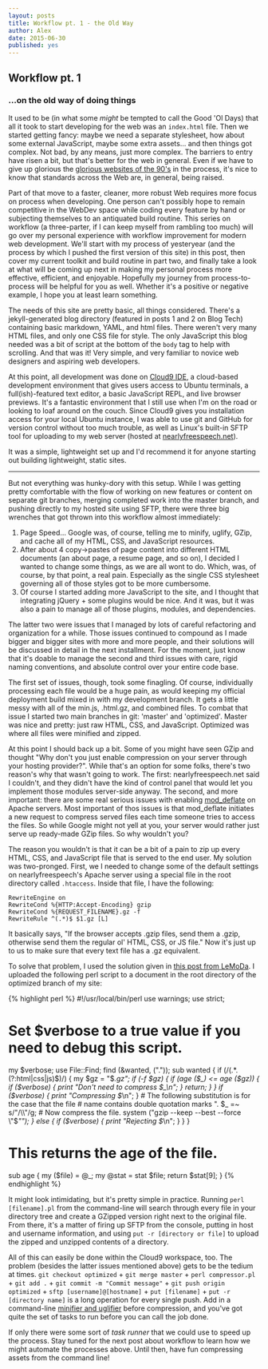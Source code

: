 ```yaml
---
layout: posts
title: Workflow pt. 1 - the Old Way
author: Alex
date: 2015-06-30
published: yes
---
```


## Workflow pt. 1
### ...on the old way of doing things

It used to be (in what some *might* be tempted to call the Good 'Ol Days) that all it took to start developing for the web was an `index.html` file. Then we started getting fancy: maybe we need a separate stylesheet, how about some external JavaScript, maybe some extra assets... and then things got complex. Not bad, by any means, just more complex. The barriers to entry have risen a bit, but that's better for the web in general. Even if we have to give up glorious the [glorious websites of the 90's](http://www.warnerbros.com/archive/spacejam/movie/jam.htm) in the process, it's nice to know that standards across the Web are, in general, being raised.

Part of that move to a faster, cleaner, more robust Web requires more focus on process when developing. One person can't possibly hope to remain competitive in the WebDev space while coding every feature by hand or subjecting themselves to an antiquated build routine. This series on workflow (a three-parter, if I can keep myself from rambling too much) will go over my personal experience with workflow improvement for modern web development. We'll start with my process of yesteryear (and the process by which I pushed the first version of this site) in this post, then cover my current toolkit and build routine in part two, and finally take a look at what will be coming up next in making my personal process more effective, efficient, and enjoyable. Hopefully my journey from process-to-process will be helpful for you as well. Whether it's a positive or negative example, I hope you at least learn something.

The needs of this site are pretty basic, all things considered. There's a jekyll-generated blog directory (featured in posts 1 and 2 on Blog Tech) containing basic markdown, YAML, and html files. There weren't very many HTML files, and only one CSS file for style. The only JavaScript this blog needed was a bit of script at the bottom of the `body` tag to help with scrolling. And that was it! Very simple, and very familiar to novice web designers and aspiring web developers.

At this point, all development was done on [Cloud9 IDE](https://c9.io), a cloud-based development environment that gives users access to Ubuntu terminals, a full(ish)-featured text editor, a basic JavaScript REPL, and live browser previews. It's a fantastic environment that I still use when I'm on the road or looking to loaf around on the couch. Since Cloud9 gives you installation access for your local Ubuntu instance, I was able to use git and GitHub for version control without too much trouble, as well as Linux's built-in SFTP tool for uploading to my web server (hosted at [nearlyfreespeech.net](https://www.nearlyfreespeech.net/)).

It was a simple, lightweight set up and I'd recommend it for anyone starting out building lightweight, static sites.

---

But not everything was hunky-dory with this setup. While I was getting pretty comfortable with the flow of working on new features or content on separate git branches, merging completed work into the master branch, and pushing directly to my hosted site using SFTP, there were three big wrenches that got thrown into this workflow almost immediately:

1. Page Speed... Google was, of course, telling me to minify, uglify, GZip, and cache all of my HTML, CSS, and JavaScript resources.
2. After about 4 copy->pastes of page content into different HTML documents (an about page, a resume page, and so on), I decided I wanted to change some things, as we are all wont to do. Which, was, of course, by that point, a real pain. Especially as the single CSS stylesheet governing all of those styles got to be more cumbersome.
3. Of course I started adding more JavaScript to the site, and I thought that integrating jQuery + some plugins would be nice. And it was, but it was also a pain to manage all of those plugins, modules, and dependencies.

The latter two were issues that I managed by lots of careful refactoring and organization for a while. Those issues continued to compound as I made bigger and bigger sites with more and more people, and their solutions will be discussed in detail in the next installment. For the moment, just know that it's doable to manage the second and third issues with care, rigid naming conventions, and absolute control over your entire code base.

The first set of issues, though, took some finagling. Of course, individually processing each file would be a huge pain, as would keeping my official deployment build mixed in with my development branch. It gets a little messy with all of the min.js, .html.gz, and combined files. To combat that issue I started two main branches in git: 'master' and 'optimized'. Master was nice and pretty: just raw HTML, CSS, and JavaScript. Optimized was where all files were minified and zipped.

At this point I should back up a bit. Some of you might have seen GZip and thought "Why don't you just enable compression on your server through your hosting provider?". While that's an option for some folks, there's two reason's why that wasn't going to work. The first: nearlyfreespeech.net said I couldn't, and they didn't have the kind of control panel that would let you implement those modules server-side anyway. The second, and more important: there are some real serious issues with enabling [mod_deflate](http://httpd.apache.org/docs/2.2/mod/mod_deflate.html) on Apache servers. Most important of thos issues is that mod_deflate initiates a new request to compress served files each time someone tries to access the files. So while Google might not yell at you, your server would rather just serve up ready-made GZip files. So why wouldn't you?

The reason you wouldn't is that it can be a bit of a pain to zip up every HTML, CSS, and JavaScript file that is served to the end user. My solution was two-pronged. First, we I needed to change some of the default settings on nearlyfreespeech's Apache server using a special file in the root directory called `.htaccess`. Inside that file, I have the following:

```
RewriteEngine on
RewriteCond %{HTTP:Accept-Encoding} gzip
RewriteCond %{REQUEST_FILENAME}.gz -f
RewriteRule ^(.*)$ $1.gz [L]
```

It basically says, "If the browser accepts .gzip files, send them a .gzip, otherwise send them the regular ol' HTML, CSS, or JS file." Now it's just up to us to make sure that every text file has a .gz equivalent.

To solve that problem, I used the solution given in [this post from LeMoDa](http://www.lemoda.net/mod_rewrite/gzip-static/index.html). I uploaded the following perl script to a document in the root directory of the optimized branch of my site:

{% highlight perl %}
#!/usr/local/bin/perl
use warnings;
use strict;
# Set $verbose to a true value if you need to debug this script.
my $verbose;
use File::Find;
find (\&wanted, ("."));
sub wanted
{
    if (/(.*\.(?:html|css|js)$)/) {
        my $gz = "$_.gz";
        if (-f $gz) {
            if (age ($_) <= age ($gz)) {
                if ($verbose) {
                    print "Don't need to compress $_\n";
                }
                return;
            }
        }
        if ($verbose) {
            print "Compressing $_\n";
        }
        # The following substitution is for the case that the file
        # name contains double quotation marks ".
        $_ =~ s/"/\\"/g;
        # Now compress the file.
        system ("gzip --keep --best --force \"$_\"");
    }
    else {
        if ($verbose) {
            print "Rejecting $_\n";
        }
    }
}

# This returns the age of the file.

sub age
{
    my ($file) = @_;
    my @stat = stat $file;
    return $stat[9];
}
{% endhighlight %}

It might look intimidating, but it's pretty simple in practice. Running `perl [filename].pl` from the command-line will search through every file in your directory tree and create a GZipped version right next to the original file. From there, it's a matter of firing up SFTP from the console, putting in host and username information, and using `put -r [directory or file]` to upload the zipped and unzipped contents of a directory.

All of this can easily be done within the Cloud9 workspace, too. The problem (besides the latter issues mentioned above) gets to be the tedium at times. `git checkout optimized` + `git merge master` + `perl compressor.pl` + `git add .` + `git commit -m "Commit message"` + `git push origin optimized` + `sftp [username]@[hostname]` + `put [filename]` + `put -r [directory name]` is a long operation for every single push. Add in a command-line [minifier and uglifier](https://developers.google.com/speed/docs/insights/MinifyResources?hl=en) before compression, and you've got quite the set of tasks to run before you can call the job done.

If only there were some sort of *task runner* that we could use to speed up the process. Stay tuned for the next post about workflow to learn how we might automate the processes above. Until then, have fun compressing assets from the command line!
